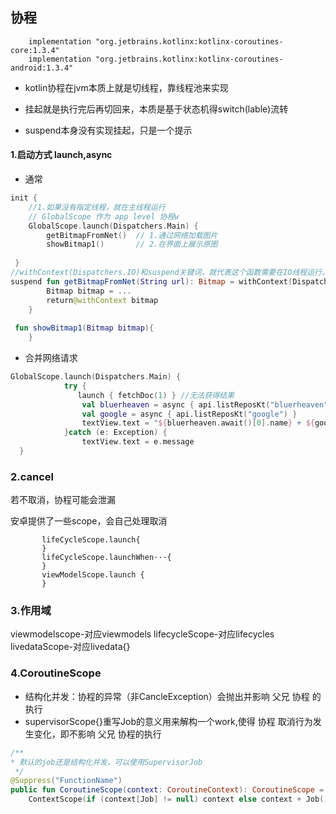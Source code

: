 

## 协程

```
    implementation "org.jetbrains.kotlinx:kotlinx-coroutines-core:1.3.4"
    implementation "org.jetbrains.kotlinx:kotlinx-coroutines-android:1.3.4"
```

- kotlin协程在jvm本质上就是切线程，靠线程池来实现

- 挂起就是执行完后再切回来，本质是基于状态机得switch(lable)流转

- suspend本身没有实现挂起，只是一个提示

#### 1.启动方式 launch,async

- 通常

```kotlin
init {
	//1.如果没有指定线程，就在主线程运行
    // GlobalScope 作为 app level 协程w
    GlobalScope.launch(Dispatchers.Main) {
        getBitmapFromNet()  // 1.通过网络加载图片
        showBitmap1()       // 2.在界面上展示原图
     
 }
//withContext(Dispatchers.IO)和suspend关键词，就代表这个函数需要在IO线程运行。线程会自动切换
suspend fun getBitmapFromNet(String url): Bitmap = withContext(Dispatchers.IO) {
        Bitmap bitmap = ...
        return@withContext bitmap
    }
    
 fun showBitmap1(Bitmap bitmap){
    }
```

- 合并网络请求

```kotlin
GlobalScope.launch(Dispatchers.Main) { 
            try {
    		   launch { fetchDoc(1) } //无法获得结果
                val bluerheaven = async { api.listReposKt("bluerheaven") }
                val google = async { api.listReposKt("google") }
                textView.text = "${bluerheaven.await()[0].name} + ${google.await()[0].name}"
            }catch (e: Exception) {
                textView.text = e.message
  }
```

### 2.cancel

若不取消，协程可能会泄漏

安卓提供了一些scope，会自己处理取消

```
       lifeCycleScope.launch{
       }
       lifeCycleScope.launchWhen···{
       }
       viewModelScope.launch {
       }
```



### 3.作用域

viewmodelscope-对应viewmodels
lifecycleScope-对应lifecycles
livedataScope-对应livedata{}

### 4.CoroutineScope

- 结构化并发：协程的异常（非CancleException）会抛出并影响 父兄 协程 的执行
- supervisorScope{}重写Job的意义用来解构一个work,使得 协程 取消行为发生变化，即不影响 父兄 协程的执行

```kotlin
/**
* 默认的job还是结构化并发，可以使用SupervisorJob	
 */
@Suppress("FunctionName")
public fun CoroutineScope(context: CoroutineContext): CoroutineScope =
    ContextScope(if (context[Job] != null) context else context + Job())
```

​	



